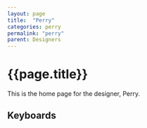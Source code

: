 ```yaml
---
layout: page
title:  "Perry"
categories: perry
permalink: "perry"
parent: Designers
---
```

# {{page.title}}

This is the home page for the designer, Perry.

## Keyboards
